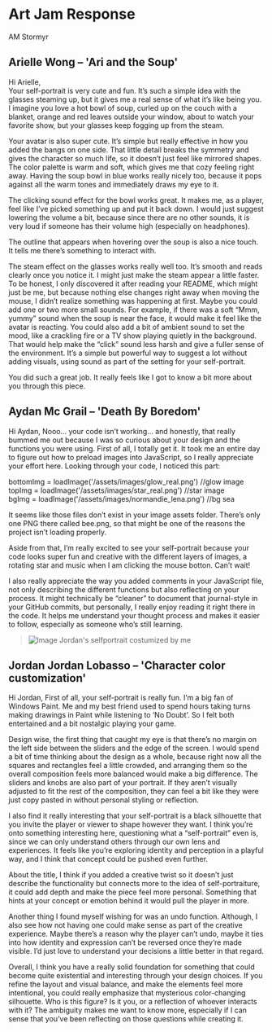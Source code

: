 # Art Jam Response

AM Stormyr

## Arielle Wong – 'Ari and the Soup' 

Hi Arielle,  
Your self-portrait is very cute and fun. It’s such a simple idea with the glasses steaming up, but it gives me a real sense of what it’s like being you. I imagine you love a hot bowl of soup, curled up on the couch with a blanket, orange and red leaves outside your window, about to watch your favorite show, but your glasses keep fogging up from the steam.

Your avatar is also super cute. It’s simple but really effective in how you added the bangs on one side. That little detail breaks the symmetry and gives the character so much life, so it doesn’t just feel like mirrored shapes.
The color palette is warm and soft, which gives me that cozy feeling right away. Having the soup bowl in blue works really nicely too, because it pops against all the warm tones and immediately draws my eye to it.

The clicking sound effect for the bowl works great. It makes me, as a player, feel like I’ve picked something up and put it back down. I would just suggest lowering the volume a bit, because since there are no other sounds, it is very loud if someone has their volume high (especially on headphones).

The outline that appears when hovering over the soup is also a nice touch. It tells me there’s something to interact with. 

The steam effect on the glasses works really well too. It’s smooth and reads clearly once you notice it. I might just make the steam appear a little faster. To be honest, I only discovered it after reading your README, which might just be me, but because nothing else changes right away when moving the mouse, I didn’t realize something was happening at first.
Maybe you could add one or two more small sounds. For example, if there was a soft “Mmm, yummy” sound when the soup is near the face, it would make it feel like the avatar is reacting.
You could also add a bit of ambient sound to set the mood, like a crackling fire or a TV show playing quietly in the background. That would help make the “click” sound less harsh and give a fuller sense of the environment. It’s a simple but powerful way to suggest a lot without adding visuals, using sound as part of the setting for your self-portrait.

You did such a great job. It really feels like I got to know a bit more about you through this piece.


## Aydan Mc Grail – 'Death By Boredom'

Hi Aydan,
Nooo… your code isn’t working… and honestly, that really bummed me out because I was so curious about your design and the functions you were using. 
First of all, I totally get it. It took me an entire day to figure out how to preload images into JavaScript, so I really appreciate your effort here.
Looking through your code, I noticed this part:

bottomImg = loadImage('/assets/images/glow_real.png') //glow image  
topImg = loadImage('/assets/images/star_real.png') //star image  
bgImg = loadImage('/assets/images/normandie_lena.png') //bg sea

It seems like those files don’t exist in your image assets folder. There’s only one PNG there called bee.png, so that might be one of the reasons the project isn’t loading properly.

Aside from that, I’m really excited to see your self-portrait because your code looks super fun and creative with the different layers of images, a rotating star and music when I am clicking the mouse botton. Can’t wait!

I also really appreciate the way you added comments in your JavaScript file, not only describing the different functions but also reflecting on your process. It might technically be “cleaner” to document that journal-style in your GitHub commits, but personally, I really enjoy reading it right there in the code. It helps me understand your thought process and makes it easier to follow, especially as someone who’s still learning.


> ![Image Jordan's selfportrait costumized by me](assets/images/assets/images/jordan_selfportrait_screenshot.png)

## Jordan Jordan Lobasso – 'Character color customization'

Hi Jordan,
First of all, your self-portrait is really fun. I’m a big fan of Windows Paint. Me and my best friend used to spend hours taking turns making drawings in Paint while listening to ‘No Doubt’. So I felt both entertained and a bit nostalgic playing your game.

Design wise, the first thing that caught my eye is that there’s no margin on the left side between the sliders and the edge of the screen. I would spend a bit of time thinking about the design as a whole, because right now all the squares and rectangles feel a little crowded, and arranging them so the overall composition feels more balanced would make a big difference. The sliders and knobs are also part of your portrait. If they aren’t visually adjusted to fit the rest of the composition, they can feel a bit like they were just copy pasted in without personal styling or reflection.

I also find it really interesting that your self-portrait is a black silhouette that you invite the player or viewer to shape however they want. I think you’re onto something interesting here, questioning what a “self-portrait” even is, since we can only understand others through our own lens and experiences. It feels like you’re exploring identity and perception in a playful way, and I think that concept could be pushed even further.

About the title, I think if you added a creative twist so it doesn’t just describe the functionality but connects more to the idea of self-portraiture, it could add depth and make the piece feel more personal. Something that hints at your concept or emotion behind it would pull the player in more.

Another thing I found myself wishing for was an undo function. Although, I also see how not having one could make sense as part of the creative experience. Maybe there’s a reason why the player can’t undo, maybe it ties into how identity and expression can’t be reversed once they’re made visible. I’d just love to understand your decisions a little better in that regard.

Overall, I think you have a really solid foundation for something that could become quite existential and interesting through your design choices. If you refine the layout and visual balance, and make the elements feel more intentional, you could really emphasize that mysterious color-changing silhouette. Who is this figure? Is it you, or a reflection of whoever interacts with it? The ambiguity makes me want to know more, especially if I can sense that you’ve been reflecting on those questions while creating it.

